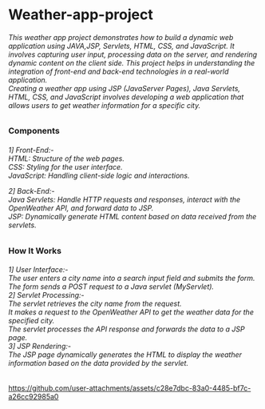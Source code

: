 # Weather-app-project

<h6> This weather app project demonstrates how to build a dynamic web application using JAVA,JSP, Servlets, HTML, CSS, and JavaScript. It involves capturing user input, processing data on the server, and rendering dynamic content on the client side. This project helps in understanding the integration of front-end and back-end technologies in a real-world application.<br>
Creating a weather app using JSP (JavaServer Pages), Java Servlets, HTML, CSS, and JavaScript involves developing a web application that allows users to get weather information for a specific city. </h6>

<h3>Components </h3>
<h6>
1] Front-End:-<br>
HTML: Structure of the web pages.<br>
CSS: Styling for the user interface.<br>
JavaScript: Handling client-side logic and interactions.<br>
  
2] Back-End:-<br>
Java Servlets: Handle HTTP requests and responses, interact with the OpenWeather API, and forward data to JSP.<br>
JSP: Dynamically generate HTML content based on data received from the servlets.<br> 
</h6>

<h3>How It Works</h3>
<h6>
1] User Interface:-<br>
  The user enters a city name into a search input field and submits the form.<br>
  The form sends a POST request to a Java servlet (MyServlet).<br>
2] Servlet Processing:-<br>
  The servlet retrieves the city name from the request.<br>
  It makes a request to the OpenWeather API to get the weather data for the specified city.<br>
  The servlet processes the API response and forwards the data to a JSP page.<br>
3] JSP Rendering:-<br>
  The JSP page dynamically generates the HTML to display the weather information based on the data provided by the servlet.<br>
</h6>



https://github.com/user-attachments/assets/c28e7dbc-83a0-4485-bf7c-a26cc92985a0

